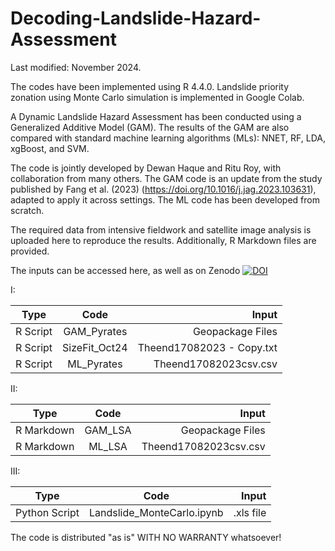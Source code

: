 # Decoding-Landslide-Hazard-Assessment
Last modified: November 2024.

The codes have been implemented using R 4.4.0. Landslide priority zonation using Monte Carlo simulation is implemented in Google Colab.

A Dynamic Landslide Hazard Assessment has been conducted using a Generalized Additive Model (GAM). The results of the GAM are also compared with standard machine learning algorithms (MLs): NNET, RF, LDA, xgBoost, and SVM.

The code is jointly developed by Dewan Haque and Ritu Roy, with collaboration from many others. The GAM code is an update from the study published by Fang et al. (2023) (https://doi.org/10.1016/j.jag.2023.103631), adapted to apply it across settings. The ML code has been developed from scratch.

The required data from intensive fieldwork and satellite image analysis is uploaded here to reproduce the results. Additionally, R Markdown files are provided.

The inputs can be accessed here, as well as on Zenodo [![DOI](https://zenodo.org/badge/DOI/10.5281/zenodo.14184223.svg)](https://doi.org/10.5281/zenodo.14184223)

I:

| Type          | Code          | Input                      |
| ------------- |:-------------:| --------------------------:|
| R Script      | GAM_Pyrates   | Geopackage Files           |
| R Script      | SizeFit_Oct24 | Theend17082023 - Copy.txt  |
| R Script      | ML_Pyrates    | Theend17082023csv.csv      | 

II: 

| Type          | Code          | Input                      |
| ------------- |:-------------:| --------------------------:|
| R Markdown    | GAM_LSA       | Geopackage Files           |
| R Markdown    | ML_LSA        | Theend17082023csv.csv      |

III: 

| Type          | Code                      | Input          |
| ------------- |:-------------------------:| --------------:|
| Python Script | Landslide_MonteCarlo.ipynb| .xls file      |

The code is distributed "as is" WITH NO WARRANTY whatsoever!


